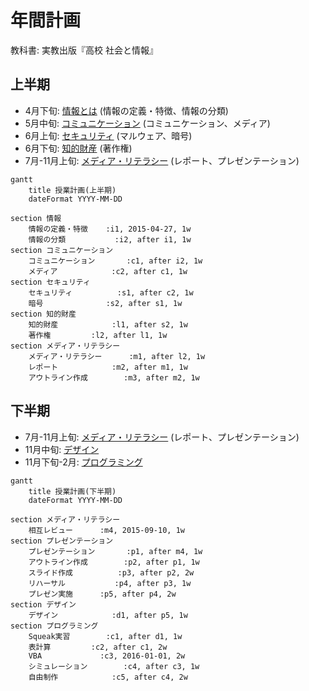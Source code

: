# 年間計画
教科書: 実教出版『高校 社会と情報』

<!-- workaround for bug of cutemarked -->
<script> mermaid.ganttConfig = { numberSectionStyles:2 }; </script>

## 上半期
- 4月下旬: [情報とは](information/README.md) (情報の定義・特徴、情報の分類)
- 5月中旬: [コミュニケーション](communication/README.md) (コミュニケーション、メディア)
- 6月上旬: [セキュリティ](security/README.md) (マルウェア、暗号)
- 6月下旬: [知的財産](intellectualproperty/README.md) (著作権)
- 7月-11月上旬: [メディア・リテラシー](medialiteracy/README.md) (レポート、プレゼンテーション)

```mermaid
gantt
	title 授業計画(上半期)
	dateFormat YYYY-MM-DD

section 情報
	情報の定義・特徴	:i1, 2015-04-27, 1w
	情報の分類			:i2, after i1, 1w
section コミュニケーション
	コミュニケーション		:c1, after i2, 1w
	メディア			:c2, after c1, 1w
section セキュリティ
	セキュリティ			:s1, after c2, 1w
	暗号				:s2, after s1, 1w
section 知的財産
	知的財産			:l1, after s2, 1w
	著作権			:l2, after l1, 1w
section メディア・リテラシー
	メディア・リテラシー		:m1, after l2, 1w
	レポート			:m2, after m1, 1w
	アウトライン作成		:m3, after m2, 1w
```

## 下半期
- 7月-11月上旬: [メディア・リテラシー](medialiteracy/README.md) (レポート、プレゼンテーション)
- 11月中旬: [デザイン](design/README.md)
- 11月下旬-2月: [プログラミング](programming/README.md)

```mermaid
gantt
	title 授業計画(下半期)
	dateFormat YYYY-MM-DD

section メディア・リテラシー
	相互レビュー		:m4, 2015-09-10, 1w
section プレゼンテーション
	プレゼンテーション		:p1, after m4, 1w
	アウトライン作成		:p2, after p1, 1w
	スライド作成			:p3, after p2, 2w
	リハーサル			:p4, after p3, 1w
	プレゼン実施		:p5, after p4, 2w
section デザイン
	デザイン			:d1, after p5, 1w
section プログラミング
	Squeak実習		:c1, after d1, 1w
	表計算			:c2, after c1, 2w
	VBA				:c3, 2016-01-01, 2w
	シミュレーション		:c4, after c3, 1w
	自由制作			:c5, after c4, 2w
```
